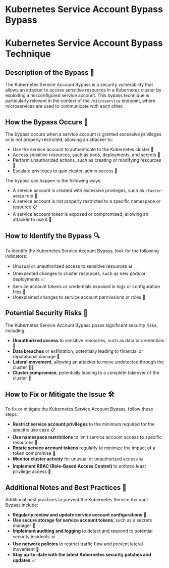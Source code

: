 # Kubernetes Service Account Bypass Bypass

# Kubernetes Service Account Bypass Technique
## Description of the Bypass 🚨
The Kubernetes Service Account Bypass is a security vulnerability that allows an attacker to access sensitive resources in a Kubernetes cluster by exploiting a misconfigured service account. This bypass technique is particularly relevant in the context of the `/microservice` endpoint, where microservices are used to communicate with each other.

## How the Bypass Occurs 🤔
The bypass occurs when a service account is granted excessive privileges or is not properly restricted, allowing an attacker to:
* Use the service account to authenticate to the Kubernetes cluster 📝
* Access sensitive resources, such as pods, deployments, and secrets 📁
* Perform unauthorized actions, such as creating or modifying resources 🚧
* Escalate privileges to gain cluster-admin access 👑

The bypass can happen in the following ways:
* A service account is created with excessive privileges, such as `cluster-admin` role 🚨
* A service account is not properly restricted to a specific namespace or resource 📋
* A service account token is exposed or compromised, allowing an attacker to use it 🚫

## How to Identify the Bypass 🔍
To identify the Kubernetes Service Account Bypass, look for the following indicators:
* Unusual or unauthorized access to sensitive resources 📊
* Unexpected changes to cluster resources, such as new pods or deployments 📈
* Service account tokens or credentials exposed in logs or configuration files 🚨
* Unexplained changes to service account permissions or roles 📝

## Potential Security Risks 🚨
The Kubernetes Service Account Bypass poses significant security risks, including:
* **Unauthorized access** to sensitive resources, such as data or credentials 📁
* **Data breaches** or exfiltration, potentially leading to financial or reputational damage 🚨
* **Lateral movement**, allowing an attacker to move undetected through the cluster 🕵️‍♀️
* **Cluster compromise**, potentially leading to a complete takeover of the cluster 🚫

## How to Fix or Mitigate the Issue 🛠️
To fix or mitigate the Kubernetes Service Account Bypass, follow these steps:
* **Restrict service account privileges** to the minimum required for the specific use case 📋
* **Use namespace restrictions** to limit service account access to specific resources 📁
* **Rotate service account tokens** regularly to minimize the impact of a token compromise 🔄
* **Monitor cluster activity** for unusual or unauthorized access 📊
* **Implement RBAC (Role-Based Access Control)** to enforce least privilege access 🚪

## Additional Notes and Best Practices 📝
Additional best practices to prevent the Kubernetes Service Account Bypass include:
* **Regularly review and update service account configurations** 📆
* **Use secure storage for service account tokens**, such as a secrets manager 📁
* **Implement auditing and logging** to detect and respond to potential security incidents 📊
* **Use network policies** to restrict traffic flow and prevent lateral movement 🚫
* **Stay up-to-date with the latest Kubernetes security patches and updates** 📈